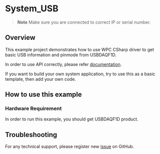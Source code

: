 # System_USB
> **Note**
> Make sure you are connected to correct IP or serial number.

## Overview

This example project demonstrates how to use WPC CSharp driver to get basic USB information and pinmode from USBDAQF1D.
 
In order to use API correctly, please refer [documentation](https://wpc-systems-ltd.github.io/WPC_CSharp_driver_release/).

If you want to build your own system application, try to use this as a basic template, then add your own code.

## How to use this example

### Hardware Requirement

In order to run this example, you should get USBDAQF1D product. 

## Troubleshooting

For any technical support, please register new [issue](https://github.com/WPC-Systems-Ltd/WPC_CSharp_driver_release/issues) on GitHub.